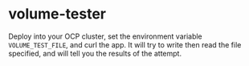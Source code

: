 # volume-tester

Deploy into your OCP cluster, set the environment variable `VOLUME_TEST_FILE`, and curl the app.  It will try to write then read the file specified, and will tell you the results of the attempt.

